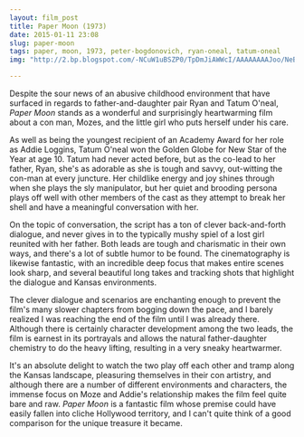 ```yaml
---
layout: film_post
title: Paper Moon (1973)
date: 2015-01-11 23:08 
slug: paper-moon
tags: paper, moon, 1973, peter-bogdonovich, ryan-oneal, tatum-oneal
img: "http://2.bp.blogspot.com/-NCuW1uBSZP0/TpDmJiAWWcI/AAAAAAAAJoo/NeBs0cBpajw/s1600/PaperMoon_087Pyxurz.jpg"

---
```


Despite the sour news of an abusive childhood environment that have surfaced in regards to father-and-daughter pair Ryan and Tatum O'neal, _Paper Moon_ stands as a wonderful and surprisingly heartwarming film about a con man, Mozes, and the little girl who puts herself under his care.

As well as being the youngest recipient of an Academy Award for her role as Addie Loggins, Tatum O'neal won the Golden Globe for New Star of the Year at age 10. Tatum had never acted before, but as the co-lead to her father, Ryan, she's as adorable as she is tough and savvy, out-witting the con-man at every juncture. Her childlike energy and joy shines through when she plays the sly manipulator, but her quiet and brooding persona plays off well with other members of the cast as they attempt to break her shell and have a meaningful conversation with her.

On the topic of conversation, the script has a ton of clever back-and-forth dialogue, and never gives in to the typically mushy spiel of a lost girl reunited with her father. Both leads are tough and charismatic in their own ways, and there's a lot of subtle humor to be found. The cinematography is likewise fantastic, with an incredible deep focus that makes entire scenes look sharp, and several beautiful long takes and tracking shots that highlight the dialogue and Kansas environments. 

The clever dialogue and scenarios are enchanting enough to prevent the film's many slower chapters from bogging down the pace, and I barely realized I was reaching the end of the film until I was already there. Although there is certainly character development among the two leads, the film is earnest in its portrayals and allows the natural father-daughter chemistry to do the heavy lifting, resulting in a very sneaky heartwarmer. 

It's an absolute delight to watch the two play off each other and tramp along the Kansas landscape, pleasuring themselves in their con artistry, and although there are a number of different environments and characters, the immense focus on Moze and Addie's relationship makes the film feel quite bare and raw. _Paper Moon_ is a fantastic film whose premise could have easily fallen into cliche Hollywood territory, and I can't quite think of a good comparison for the unique treasure it became.